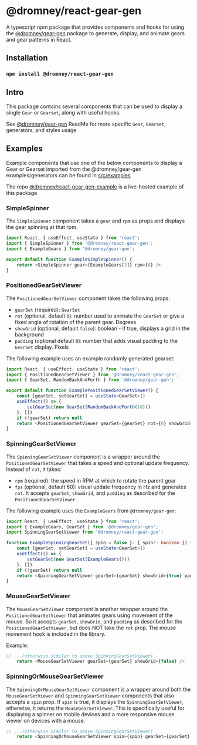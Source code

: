# @dromney/react-gear-gen
A typescript npm package that provides components and hooks for using the [@dromney/gear-gen](https://github.com/romneyda/gear-gen) package to generate, display, and animate gears and gear patterns in React.

## Installation
### `npm install @dromney/react-gear-gen`

## Intro
This package contains several components that can be used to display a single `Gear` or `Gearset`, along with useful hooks.

See [@dromney/gear-gen](github.com/romneyda/gear-gen) ReadMe for more specific `Gear`, `Gearset`, generators, and styles usage

## Examples
Example components that use one of the below components to display a Gear or Gearset imported from the @dromney/gear-gen examples/generators can be found in [src/examples](https://github.com/RomneyDa/react-gear-gen/tree/main/src/examples)

The repo [@dromney/react-gear-gen-example](github.com/romneyda/react-gear-gen-example) is a live-hosted example of this package

### SimpleSpinner
The `SimpleSpinner` component takes a `gear` and `rpm` as props and displays the gear spinning at that rpm.

```typescript
import React, { useEffect, useState } from 'react';
import { SimpleSpinner } from '@dromney/react-gear-gen';
import { ExampleGears } from '@dromney/gear-gen';

export default function ExampleSimpleSpinner() {
    return <SimpleSpinner gear={ExampleGears[2]} rpm={8} />
}
```

### PositionedGearSetViewer
The `PositionedGearSetViewer` component takes the following props:
- `gearSet` (required): `GearSet`
- `rot` (optional, default `0`): number used to animate the `GearSet` or give a fixed angle of rotation of the parent gear. Degrees
- `showGrid` (optional, default `false`): boolean - if true, displays a grid in the background
- `padding` (optional default `0`): number that adds visual padding to the `GearSet` display. Pixels

The following example uses an example randomly generated gearset:
```typescript
import React, { useEffect, useState } from 'react';
import { PositionedGearSetViewer } from '@dromney/react-gear-gen';
import { GearSet, RandomBackAndForth } from '@dromney/gear-gen';

export default function ExamplePositionedGearSetViewer() {
    const [gearSet, setGearSet] = useState<GearSet>()
    useEffect(() => {
        setGearSet(new GearSet(RandomBackAndForth(10)))
    }, [])
    if (!gearSet) return null
    return <PositionedGearSetViewer gearSet={gearSet} rot={0} showGrid={false} padding={10} />
}
```

### SpinningGearSetViewer
The `SpinningGearSetViewer` component is a wrapper around the `PositionedGearSetViewer` that takes a speed and optional update frequency. Instead of `rot`, it takes:
- `rpm` (required): the speed in RPM at which to rotate the parent gear
- `fps` (optional, default 60): visual update frequency in Hz
and generates `rot`. It accepts `gearSet`, `showGrid`, and `padding` as described for the `PositionedGearSetViewer`.

The following example uses the `ExampleGears` from `@dromney/gear-gen`:
```typescript
import React, { useEffect, useState } from 'react';
import { ExampleGears, GearSet } from '@dromney/gear-gen';
import SpinningGearSetViewer from '@dromney/react-gear-gen';

function ExampleSpinningGearSet({ spin = false }: { spin?: boolean }) {
    const [gearSet, setGearSet] = useState<GearSet>()
    useEffect(() => {
        setGearSet(new GearSet(ExampleGears()))
    }, [])
    if (!gearSet) return null
    return <SpinningGearSetViewer gearSet={gearSet} showGrid={true} padding={3} rpm={20} />
}
```

### MouseGearSetViewer
The `MouseGearSetViewer` component is another wrapper around the `PositionedGearSetViewer` that animates gears using movement of the mouse. So it accepts `gearSet`, `showGrid`, and `padding` as described for the `PositionedGearSetViewer`, but does NOT take the `rot` prop. The mouse movement hook is included in the library.

Example:
```typescript
// ...(otherwise similar to above SpinningGearSetViewer)
    return <MouseGearSetViewer gearSet={gearSet} showGrid={false} />
```

### SpinningOrMouseGearSetViewer
The `SpinningOrMouseGearSetViewer` component is a wrapper around both the `MouseGearSetViewer` and `SpinningGearSetViewer` components that also accepts a `spin` prop. If `spin` is true, it displays the `SpinningGearSetViewer`, otherwise, it returns the `MouseGearSetViewer`. This is specifically useful for displaying a spinner on mobile devices and a more responsive mouse viewer on devices with a mouse.
```typescript
// ...(otherwise similar to above SpinningGearSetViewer)
    return <SpinningOrMouseGearSetViewer spin={spin} gearSet={gearSet} showGrid={true} padding={3} rpm={20} />
```





